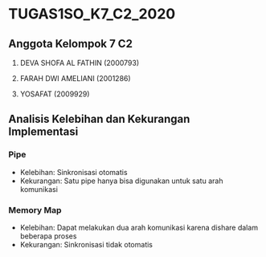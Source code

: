 # TUGAS1SO_K7_C2_2020
## Anggota Kelompok 7 C2
1. DEVA SHOFA AL FATHIN (2000793)
2. FARAH DWI AMELIANI (2001286)

4. YOSAFAT (2009929)

## Analisis Kelebihan dan Kekurangan Implementasi
### Pipe 
- Kelebihan: Sinkronisasi otomatis 
- Kekurangan: Satu pipe hanya bisa digunakan untuk satu arah komunikasi
### Memory Map
- Kelebihan: Dapat melakukan dua arah komunikasi karena dishare dalam beberapa proses
- Kekurangan: Sinkronisasi tidak otomatis
